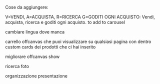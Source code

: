 Cose da aggiungere:

V=VENDI, A=ACQUISTA, R=RICERCA G=GODITI OGNI ACQUISTO: Vendi, acquista, ricerca e goditi ogni acquisto. to add to carousel

cambiare lingua dove manca

carrello offcanvas che puoi visualizzare su qualsiasi pagina con dentro custom cards dei prodotti che ci hai inserito

migliorare offcanvas show

ricerca foto

organizzazione presentazione
